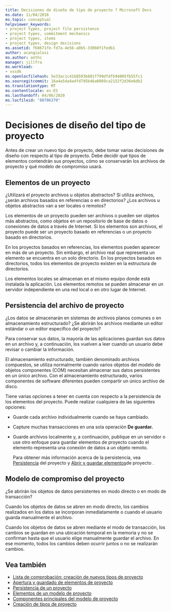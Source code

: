 ```yaml
---
title: Decisiones de diseño de tipo de proyecto ? Microsoft Docs
ms.date: 11/04/2016
ms.topic: conceptual
helpviewer_keywords:
- project types, project file persistence
- project types, commitment mechanics
- project types, items
- project types, design decisions
ms.assetid: f68671fe-fd7a-4e56-a0b5-330b0f1fedb1
author: acangialosi
ms.author: anthc
manager: jillfra
ms.workload:
- vssdk
ms.openlocfilehash: 5e33ac1c4168593b881f799dfdfb94005fb55fc1
ms.sourcegitcommit: 16a4a5da4a4fd795b46a0869ca2152f2d36e6db2
ms.translationtype: MT
ms.contentlocale: es-ES
ms.lasthandoff: 04/06/2020
ms.locfileid: "80706370"
---
```

# <a name="project-type-design-decisions"></a>Decisiones de diseño del tipo de proyecto
Antes de crear un nuevo tipo de proyecto, debe tomar varias decisiones de diseño con respecto al tipo de proyecto. Debe decidir qué tipos de elementos contendrán sus proyectos, cómo se conservarán los archivos de proyecto y qué modelo de compromiso usará.

## <a name="project-items"></a>Elementos de un proyecto
 ¿Utilizará el proyecto archivos u objetos abstractos? Si utiliza archivos, ¿serán archivos basados en referencias o en directorios? ¿Los archivos u objetos abstractos van a ser locales o remotos?

 Los elementos de un proyecto pueden ser archivos o pueden ser objetos más abstractos, como objetos en un repositorio de base de datos o conexiones de datos a través de Internet. Si los elementos son archivos, el proyecto puede ser un proyecto basado en referencias o un proyecto basado en directorios.

 En los proyectos basados en referencias, los elementos pueden aparecer en más de un proyecto. Sin embargo, el archivo real que representa un elemento se encuentra en un solo directorio. En los proyectos basados en directorios, todos los elementos de proyecto existen en la estructura de directorios.

 Los elementos locales se almacenan en el mismo equipo donde está instalada la aplicación. Los elementos remotos se pueden almacenar en un servidor independiente en una red local o en otro lugar de Internet.

## <a name="project-file-persistence"></a>Persistencia del archivo de proyecto
 ¿Los datos se almacenarán en sistemas de archivos planos comunes o en almacenamiento estructurado? ¿Se abrirán los archivos mediante un editor estándar o un editor específico del proyecto?

 Para conservar sus datos, la mayoría de las aplicaciones guardan sus datos en un archivo y, a continuación, los vuelven a leer cuando un usuario debe revisar o cambiar la información.

 El almacenamiento estructurado, también denominado archivos compuestos, se utiliza normalmente cuando varios objetos del modelo de objetos componentes (COM) necesitan almacenar sus datos persistentes en un único archivo. Con el almacenamiento estructurado, varios componentes de software diferentes pueden compartir un único archivo de disco.

 Tiene varias opciones a tener en cuenta con respecto a la persistencia de los elementos del proyecto. Puede realizar cualquiera de las siguientes opciones:

- Guarde cada archivo individualmente cuando se haya cambiado.

- Capture muchas transacciones en una sola operación **De guardar.**

- Guarde archivos localmente y, a continuación, publique en un servidor o use otro enfoque para guardar elementos de proyecto cuando el elemento representa una conexión de datos a un objeto remoto.

  Para obtener más información acerca de la persistencia, vea [Persistencia](../../extensibility/internals/project-persistence.md) del proyecto y [Abrir y guardar elementos](../../extensibility/internals/opening-and-saving-project-items.md)de proyecto .

## <a name="project-commitment-model"></a>Modelo de compromiso del proyecto
 ¿Se abrirán los objetos de datos persistentes en modo directo o en modo de transacción?

 Cuando los objetos de datos se abren en modo directo, los cambios realizados en los datos se incorporan inmediatamente o cuando el usuario guarda manualmente el archivo.

 Cuando los objetos de datos se abren mediante el modo de transacción, los cambios se guardan en una ubicación temporal en la memoria y no se confirman hasta que el usuario elige manualmente guardar el archivo. En ese momento, todos los cambios deben ocurrir juntos o no se realizarán cambios.

## <a name="see-also"></a>Vea también
- [Lista de comprobación: creación de nuevos tipos de proyecto](../../extensibility/internals/checklist-creating-new-project-types.md)
- [Apertura y guardado de elementos de proyecto](../../extensibility/internals/opening-and-saving-project-items.md)
- [Persistencia de un proyecto](../../extensibility/internals/project-persistence.md)
- [Elementos de un modelo de proyecto](../../extensibility/internals/elements-of-a-project-model.md)
- [Componentes principales del modelo de proyecto](../../extensibility/internals/project-model-core-components.md)
- [Creación de tipos de proyecto](../../extensibility/internals/creating-project-types.md)
